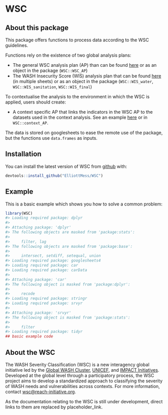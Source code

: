 
<!-- README.md is generated from README.Rmd. Please edit that file -->

# WSC

<!-- badges: start -->

<!-- badges: end -->

## About this package

This package offers functions to process data according to the WSC
guidelines.

Functions rely on the existence of two global analysis plans:

  - The general WSC analysis plan (AP) than can be found
    [here](https://docs.google.com/spreadsheets/d/1TKxD_DyBTTN6onxYiooqtcI_TVSwPfeE-t7ZHK1zzMU/edit?usp=sharing)
    or as an object in the package (`WSC::WSC_AP`)
  - The WASH Insecurity Score (WIS) analysis plan that can be found
    [here](https://docs.google.com/spreadsheets/d/1UCr-G9gD6YZmiOHDoP95qiMkEqi9jMG3lfzzv7WCFnM/edit?usp=sharing)
    (in multiple sheets) or as an object in the package
    (`WSC::WIS_water`, `WSC::WIS_sanitation`, `WSC::WIS_final`)

To contextualise the analysis to the environment in which the WSC is
applied, users should create:

  - A context specific AP that links the indicators in the WSC AP to the
    datasets used in the context analysis. See an example
    [here](https://docs.google.com/spreadsheets/d/1Pv1BBf32faE6J5tryubhVOsQJfGXaDb2t23KWGab52U/edit?usp=sharing)
    or in `WSC::context_AP`.

The data is stored on googlesheets to ease the remote use of the
package, but the functions use `data.frames` as inputs.

## Installation

You can install the latest version of WSC from
[github](https://github.com/ElliottMess/WSC) with:

``` r
devtools::install_github("ElliottMess/WSC")
```

## Example

This is a basic example which shows you how to solve a common problem:

``` r
library(WSC)
#> Loading required package: dplyr
#> 
#> Attaching package: 'dplyr'
#> The following objects are masked from 'package:stats':
#> 
#>     filter, lag
#> The following objects are masked from 'package:base':
#> 
#>     intersect, setdiff, setequal, union
#> Loading required package: googlesheets4
#> Loading required package: car
#> Loading required package: carData
#> 
#> Attaching package: 'car'
#> The following object is masked from 'package:dplyr':
#> 
#>     recode
#> Loading required package: stringr
#> Loading required package: srvyr
#> 
#> Attaching package: 'srvyr'
#> The following object is masked from 'package:stats':
#> 
#>     filter
#> Loading required package: tidyr
## basic example code
```

## About the WSC

The WASH Severity Classification (WSC) is a new interagency global
initiative led by the [Global WASH Cluster](http://washcluster.net/),
[UNICEF](https://www.unicef.org/), and [IMPACT
Initiatives](impact-initiatives.org/). Developed at the global level
through a participatory process, the WSC project aims to develop a
standardized approach to classifying the severity of WASH needs and
vulnerabilities across contexts. For more information, contact
<wsc@reach-initiative.org>.

As the documentation relating to the WSC is still under development,
direct links to them are replaced by placeholder\_link.
